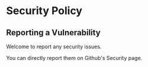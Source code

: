 # Security Policy

## Reporting a Vulnerability

Welcome to report any security issues.

You can directly report them on Github's Security page.